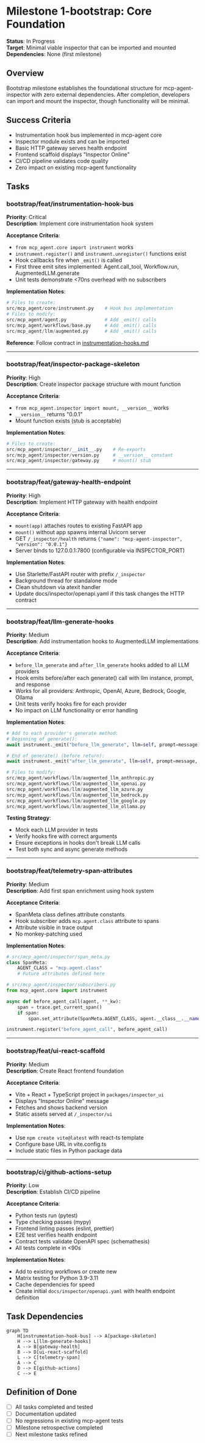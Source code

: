# Milestone 1-bootstrap: Core Foundation

**Status**: In Progress  
**Target**: Minimal viable inspector that can be imported and mounted  
**Dependencies**: None (first milestone)

## Overview

Bootstrap milestone establishes the foundational structure for mcp-agent-inspector with zero external dependencies. After completion, developers can import and mount the inspector, though functionality will be minimal.

## Success Criteria

- Instrumentation hook bus implemented in mcp-agent core
- Inspector module exists and can be imported
- Basic HTTP gateway serves health endpoint
- Frontend scaffold displays "Inspector Online"
- CI/CD pipeline validates code quality
- Zero impact on existing mcp-agent functionality

## Tasks

### bootstrap/feat/instrumentation-hook-bus
**Priority**: Critical  
**Description**: Implement core instrumentation hook system

**Acceptance Criteria**:
- `from mcp_agent.core import instrument` works
- `instrument.register()` and `instrument.unregister()` functions exist
- Hook callbacks fire when `_emit()` is called
- First three emit sites implemented: Agent.call_tool, Workflow.run, AugmentedLLM.generate
- Unit tests demonstrate <70ns overhead with no subscribers

**Implementation Notes**:
```python
# Files to create:
src/mcp_agent/core/instrument.py    # Hook bus implementation
# Files to modify:
src/mcp_agent/agent.py              # Add _emit() calls
src/mcp_agent/workflows/base.py     # Add _emit() calls  
src/mcp_agent/llm/augmented.py      # Add _emit() calls
```

**Reference**: Follow contract in [instrumentation-hooks.md](../../instrumentation-hooks.md)

---

### bootstrap/feat/inspector-package-skeleton
**Priority**: High  
**Description**: Create inspector package structure with mount function

**Acceptance Criteria**:
- `from mcp_agent.inspector import mount, __version__` works
- `__version__` returns "0.0.1"
- Mount function exists (stub is acceptable)

**Implementation Notes**:
```python
# Files to create:
src/mcp_agent/inspector/__init__.py    # Re-exports
src/mcp_agent/inspector/version.py     # __version__ constant
src/mcp_agent/inspector/gateway.py     # mount() stub
```

---

### bootstrap/feat/gateway-health-endpoint
**Priority**: High  
**Description**: Implement HTTP gateway with health endpoint

**Acceptance Criteria**:
- `mount(app)` attaches routes to existing FastAPI app
- `mount()` without app spawns internal Uvicorn server
- GET `/_inspector/health` returns `{"name": "mcp-agent-inspector", "version": "0.0.1"}`
- Server binds to 127.0.0.1:7800 (configurable via INSPECTOR_PORT)

**Implementation Notes**:
- Use Starlette/FastAPI router with prefix `/_inspector`
- Background thread for standalone mode
- Clean shutdown via atexit handler
- Update docs/inspector/openapi.yaml if this task changes the HTTP contract

---

### bootstrap/feat/llm-generate-hooks
**Priority**: Medium  
**Description**: Add instrumentation hooks to AugmentedLLM implementations

**Acceptance Criteria**:
- `before_llm_generate` and `after_llm_generate` hooks added to all LLM providers
- Hook emits before/after each generate() call with llm instance, prompt, and response
- Works for all providers: Anthropic, OpenAI, Azure, Bedrock, Google, Ollama
- Unit tests verify hooks fire for each provider
- No impact on LLM functionality or error handling

**Implementation Notes**:
```python
# Add to each provider's generate method:
# Beginning of generate():
await instrument._emit("before_llm_generate", llm=self, prompt=message)

# End of generate() (before return):
await instrument._emit("after_llm_generate", llm=self, prompt=message, response=responses)

# Files to modify:
src/mcp_agent/workflows/llm/augmented_llm_anthropic.py
src/mcp_agent/workflows/llm/augmented_llm_openai.py
src/mcp_agent/workflows/llm/augmented_llm_azure.py
src/mcp_agent/workflows/llm/augmented_llm_bedrock.py
src/mcp_agent/workflows/llm/augmented_llm_google.py
src/mcp_agent/workflows/llm/augmented_llm_ollama.py
```

**Testing Strategy**:
- Mock each LLM provider in tests
- Verify hooks fire with correct arguments
- Ensure exceptions in hooks don't break LLM calls
- Test both sync and async generate methods

---

### bootstrap/feat/telemetry-span-attributes
**Priority**: Medium  
**Description**: Add first span enrichment using hook system

**Acceptance Criteria**:
- SpanMeta class defines attribute constants
- Hook subscriber adds `mcp.agent.class` attribute to spans
- Attribute visible in trace output
- No monkey-patching used

**Implementation Notes**:
```python
# src/mcp_agent/inspector/span_meta.py
class SpanMeta:
    AGENT_CLASS = "mcp.agent.class"
    # Future attributes defined here

# src/mcp_agent/inspector/subscribers.py
from mcp_agent.core import instrument

async def before_agent_call(agent, **_kw):
    span = trace.get_current_span()
    if span:
        span.set_attribute(SpanMeta.AGENT_CLASS, agent.__class__.__name__)

instrument.register("before_agent_call", before_agent_call)
```

---

### bootstrap/feat/ui-react-scaffold
**Priority**: Medium  
**Description**: Create React frontend foundation

**Acceptance Criteria**:
- Vite + React + TypeScript project in `packages/inspector_ui`
- Displays "Inspector Online" message
- Fetches and shows backend version
- Static assets served at `/_inspector/ui`

**Implementation Notes**:
- Use `npm create vite@latest` with react-ts template
- Configure base URL in vite.config.ts
- Include static files in Python package data

---

### bootstrap/ci/github-actions-setup
**Priority**: Low  
**Description**: Establish CI/CD pipeline

**Acceptance Criteria**:
- Python tests run (pytest)
- Type checking passes (mypy)
- Frontend linting passes (eslint, prettier)
- E2E test verifies health endpoint
- Contract tests validate OpenAPI spec (schemathesis)
- All tests complete in <90s

**Implementation Notes**:
- Add to existing workflows or create new
- Matrix testing for Python 3.9-3.11
- Cache dependencies for speed
- Create initial `docs/inspector/openapi.yaml` with health endpoint definition

## Task Dependencies

```mermaid
graph TD
    H[instrumentation-hook-bus] --> A[package-skeleton]
    H --> L[llm-generate-hooks]
    A --> B[gateway-health]
    B --> D[ui-react-scaffold]
    L --> C[telemetry-span]
    A --> C
    D --> E[github-actions]
    C --> E
```

## Definition of Done

- [ ] All tasks completed and tested
- [ ] Documentation updated
- [ ] No regressions in existing mcp-agent tests
- [ ] Milestone retrospective completed
- [ ] Next milestone tasks refined